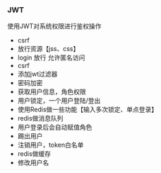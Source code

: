 ### JWT
使用JWT对系统权限进行鉴权操作
- csrf
- 放行资源【jss、css】
- login 放行 允许匿名访问
- csrf
- 添加jwt过滤器
- 密码加密
- 获取用户信息，角色权限
- 用户锁定，一个用户登陆/登出
- 使用Redis做一些功能【输入多次锁定、单点登录】
- redis做消息队列
- 用户登录后会自动赋值角色
- 踢出用户
- 注销用户，token白名单
- redis做缓存
- 修改用户名


